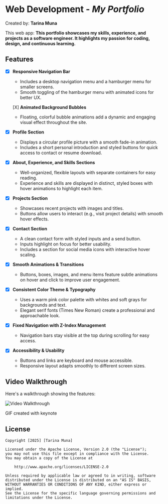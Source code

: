 # Web Development  - *My Portfolio*

Created by: **Tarina Muna**

This web app: **This portfolio showcases my skills, experience, and projects as a software engineer. It highlights my passion for coding, design, and continuous learning.**



## Features

- [X] **Responsive Navigation Bar**
  - Includes a desktop navigation menu and a hamburger menu for smaller screens.  
  - Smooth toggling of the hamburger menu with animated icons for better UX.

  [X] **Animated Background Bubbles**  
  - Floating, colorful bubble animations add a dynamic and engaging visual effect throughout the site.

- [X] **Profile Section**  
  - Displays a circular profile picture with a smooth fade-in animation.  
  - Includes a short personal introduction and styled buttons for quick access to contact or resume download.

- [X] **About, Experience, and Skills Sections**  
  - Well-organized, flexible layouts with separate containers for easy reading.  
  - Experience and skills are displayed in distinct, styled boxes with hover animations to highlight each item.

- [X] **Projects Section**  
  - Showcases recent projects with images and titles.  
  - Buttons allow users to interact (e.g., visit project details) with smooth hover effects.

- [X] **Contact Section**  
  - A clean contact form with styled inputs and a send button.  
  - Inputs highlight on focus for better usability.  
  - Includes a section for social media icons with interactive hover scaling.

- [x] **Smooth Animations & Transitions**  
  - Buttons, boxes, images, and menu items feature subtle animations on hover and click to improve user engagement.

- [x] **Consistent Color Theme & Typography**  
  - Uses a warm pink color palette with whites and soft grays for backgrounds and text.  
  - Elegant serif fonts (Times New Roman) create a professional and approachable look.

- [x] **Fixed Navigation with Z-Index Management**  
  - Navigation bars stay visible at the top during scrolling for easy access.

- [x] **Accessibility & Usability**  
  - Buttons and links are keyboard and mouse accessible.  
  - Responsive layout adapts smoothly to different screen sizes.

## Video Walkthrough

Here's a walkthrough showing the features:

<img src='assets/portfolio.gif' title='Video Walkthrough' width='' alt='Video Walkthrough' />

<!-- Replace this with whatever GIF tool you used! -->
GIF created with keynote
<!-- Recommended tools:
[Kap](https://getkap.co/) for macOS
[ScreenToGif](https://www.screentogif.com/) for Windows
[peek](https://github.com/phw/peek) for Linux. -->


## License

    Copyright [2025] [Tarina Muna]

    Licensed under the Apache License, Version 2.0 (the "License");
    you may not use this file except in compliance with the License.
    You may obtain a copy of the License at

        http://www.apache.org/licenses/LICENSE-2.0

    Unless required by applicable law or agreed to in writing, software
    distributed under the License is distributed on an "AS IS" BASIS,
    WITHOUT WARRANTIES OR CONDITIONS OF ANY KIND, either express or implied.
    See the License for the specific language governing permissions and
    limitations under the License.
